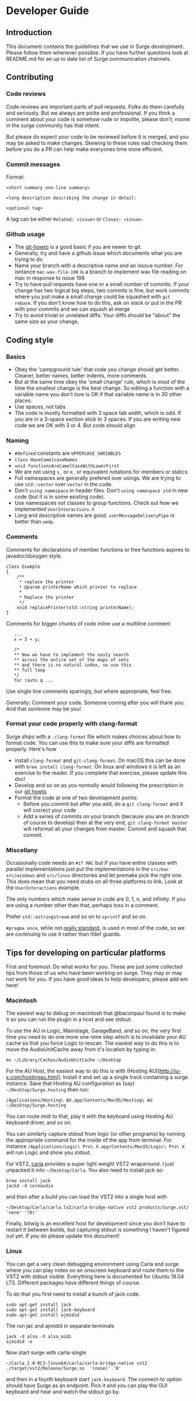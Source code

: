 # Developer Guide

## Introduction

This document contains the guidelines that we use in Surge development. Please
follow them whenever possible. If you have further questions look at README.md
for an up to date list of Surge communication channels.

## Contributing

### Code reviews

Code reviews are important parts of pull requests. Folks do them carefully and
seriously. But we always are polite and professional. If you think a comment about
your code is somehow rude or impolite, please don't; noone in the surge community has that 
intent.

But please do expect your code to be reviewed before it is merged, and you may be asked
to make changes. Skewing to these rules nad checking them before you do a PR can help 
make everyones time more efficient.

### Commit messages

Format:

```
<short summary one-line summary>

<long description describing the change in detail:

<optional tag>
```

A tag can be either `Related: <issue>` or `Closes: <issue>`.


### Github usage

* The [git-howto](git-howto.md) is a good basic if you are newer to git.
* Generally, try and have a github issue which documents what you are trying to do
* Name your branch with a descriptive name and an isssue number. For isntance
`mac-wav-file-198` is a branch to implement wav file reading on mac in response to issue
198
* Try to have pull requests have one or a small number of commits. If your change has two
logical big steps, two commits is fine, but work commits where you just make a small change
could be squashed with `git rebase`. If you don't know how to do this, ask on slack or 
put in the PR with your commits and we can squash at merge
* Try to avoid trivial or unrelated diffs. Your diffs should be "about" the same size as your
change.

## Coding style

### Basics

* Obey the 'campground rule' that code you change should get better. Cleaner, better names,
better indents, more comments.
* But at the same time obey the 'small change' rule, which is most of the time the smallest
change is the best change. So editing a function with a variable name you don't love is OK
if that variable name is in 30 other places.
* Use spaces, not tabs
* The code is mostly formatted with 3 space tab width, which is odd. If you are in a 3-space
section stick to 3 spaces. If you are writing new code we are OK with 3 or 4. But code should align

### Naming

* `#defined` constants are `UPPERCASE_VARIABLES`
* `class HaveCamelcaseNames`
* `void functionsAreCamelCaseWithLowerFirst`
* We are not using `s_` or `m_` or equivalent notations for members or statics
* Full namespaces are generally prefered over usings. We are trying to use
`std::vector` over `vector` in the code. 
* Don't `using namespace` in header files. Don't `using namespace std` in new code (but it is in some existing code).
* Use namespaces not classes to group functions. Check out how we implemented `UserInteractions.h`
* Long and descriptive names are good. `userMessageDeliveryPipe` is better than `umdp`. 

### Comments

Comments for declarations of member functions or free functions aspires to javadoc/doxygen style.

```
class Example
{
    /**
     * replace the printer
     * @param printerName which printer to replace
     *
     * Replace the printer 
     */
    void replacePrinter(std::string printerName);
}
```

Comments for bigger chunks of code inline use a multiline comment

```
   ...
   x = 3 + y;
   
   /*
   ** Now we have to implement the nasty search
   ** across the entire set of the maps of sets
   ** and there is no natural index, so use this
   ** full loop
   */
   for (auto q ...
```

Use single line comments sparingly, but where appropriate, feel free.

Generally: Comment your code. Someone coming after you will thank you. And that someone may be you!

### Format your code properly with clang-format

Surge ships with a `.clang-format` file which makes choices about how to format code. You can
use this to make sure your diffs are formatted properly. Here's how

* install `clang-format` and `git-clang-format`. On macOS this can be done with
  `brew install clang-format`. On linux and windows it is left as an exercise to the reader.
  If you complete that exercise, please update this doc!
* Develop and so on as you normally would following the prescription in our
  [git howto](git-howto.md)
* Format the code at one of two development points:
  * Before you commit but after you add, do a `git clang-format` and it will correct your code
  * Add a series of commits on your branch (because you are on branch of course to develop)
    then at the very end, `git clang-format master` will reformat all your changes from master.
    Commit and squash that commit.


### Miscellany

Occasionally code needs an `#if MAC` but if you have entire classes with parallel implementations
just put the implementations in the `src/mac` `src/windows` and `src/linux` directories and
let premake pick the right one. This does mean that you need stubs on all three platforms to link.
Look at the `UserInteractions` example.

The only numbers which make sense in code are 0, 1, n, and infinity. If you are using a number other
than that, perhaps toss in a comment.

Prefer `std::ostringstream` and so on to `sprintf` and so on.

`#pragma once`, while not [really standard](https://en.wikipedia.org/wiki/Pragma_once), is used in 
most of the code, so we are continuing to use it rather than ifdef guards.

## Tips for developing on particular platforms

First and foremost: Do what works for you. These are just some collected tips from those
of us who have been working on surge. They may or may not work for you. If you have good 
ideas to help developers, please add em here!

### Macintosh

The easiest way to debug on macintosh that @baconpaul found is to make it so you
can run the plugin in a host and see stdout.

To use the AU in Logic, Mainstage, GarageBand, and so on, the very first time you need to
do one more one-time step which is to invalidate your AU cache so that you force Logic to rescan.
The easiest way to do this is to move the AudioUnitCache away from it's location by typing in:

```
mv ~/Library/Caches/AudioUnitCache ~/Desktop
```

For the AU Host, the easiest way to do this is with (Hosting AU)[http://ju-x.com/hostingau.html].
Install it and set up a single track containing a surge instance. Save that Hosting AU
configuration as (say) `~/Desktop/Surge.hosting` then run:

```
/Applications/Hosting\ AU.app/Contents/MacOS/Hosting\ AU ~/Desktop/Surge.hosting
```

You can route midi to that, play it with the keyboard using Hosting AU keyboard driver, and so on.

You can similarly capture stdout from logic (or other programs) by running the appropriate command
for the inside of the app from terminal. For instance `/Applications/Logic\ Pro\ X.app/Contents/MacOS/Logic\ Pro\ X ` will run 
Logic and show you stdout.

For VST2, [carla](https://kxstudio.linuxaudio.org/Applications:Carla) provides a super light weight VST2 wraparound. 
I just unpacked it into `~/Desktop/Carla`. You also need to install jack so:

```
brew install jack
jackd -d coreaudio
```

and then after a build you can load the VST2 into a single host with 

```
~/Desktop/Carla/carla.lv2/carla-bridge-native vst2 products/Surge.vst/ 'none' '(0)'
```

Finally, bitwig is an excellent host for development since you don't have to restart
it between builds, but capturing stdout is something I haven't figured out yet. If you do
please update this document!

### Linux

You can get a very clean debugging environment using Carla and surge where you can
play notes on an onscreen keyboard and route them to the VST2 with stdout visible.
Everything here is documented for Ubuntu 18.04 LTS. Different packages have different
things of course.

To do that you first need to install a bunch of jack code.

```
sudo apt-get install jack
sudo apt-get install jack-keyboard
sudo apt-get install ajmidid
```

The run jac and ajmidid in separate terminals

```
jack -d alsa -X alsa_midi
ajmidid -e
```

Now start surge with carla-single

```
~/Carla_2.0-RC3-linux64/carla/carla-bridge-native vst2 ./target/vst2/Release/Surge.so  '(none)' '0'
```

and then in a fourth keyboard start `jack-keyboard`. The connect-to option should have
Surge as an endpoint. Pick it and you can play the GUI keyboard and hear and watch the
stdout go by.

